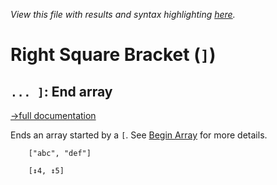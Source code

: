 *View this file with results and syntax highlighting [here](https://saltytine.github.io/BQN/help/endarray.html).*

# Right Square Bracket (`]`)

## `... ]`: End array
[→full documentation](../doc/arrayrepr.md#high-rank-arrays)

Ends an array started by a `[`. See [Begin Array](beginarray.md) for more details.

        ["abc", "def"]

        [↕4, ↕5]
